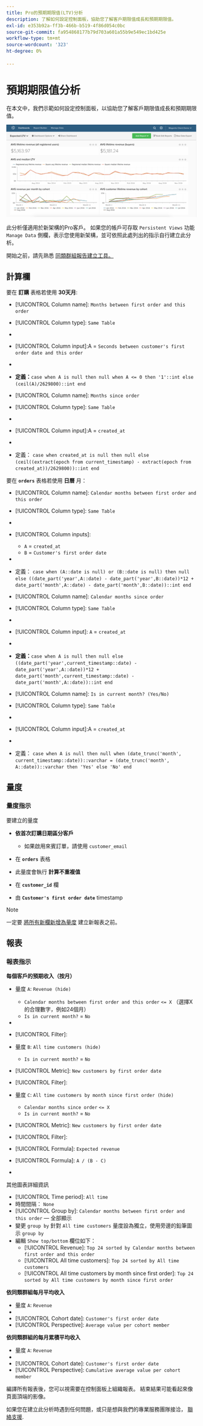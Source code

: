 ```yaml
---
title: Pro的預期期限值(LTV)分析
description: 了解如何設定控制面板，協助您了解客戶期限值成長和預期期限值。
exl-id: e353b92a-ff3b-466b-b519-4f86d054c0bc
source-git-commit: fa954868177b79d703a601a55b9e549ec1bd425e
workflow-type: tm+mt
source-wordcount: '323'
ht-degree: 0%

---
```


# 預期期限值分析

在本文中，我們示範如何設定控制面板，以協助您了解客戶期限值成長和預期期限值。

![](../../assets/exp-lifetim-value-anyalysis.png)

此分析僅適用於新架構的Pro客戶。 如果您的帳戶可存取 `Persistent Views` 功能 `Manage Data` 側欄，表示您使用新架構，並可依照此處列出的指示自行建立此分析。

開始之前，請先熟悉 [同類群組報告建立工具。](../dev-reports/cohort-rpt-bldr.md)

## 計算欄

要在 **訂購** 表格若使用 **30天月**:

* [!UICONTROL Column name]: `Months between first order and this order`
* [!UICONTROL Column type]: `Same Table`
* 
   [!UICONTROL Column equation]: `CALCULATION`
* [!UICONTROL Column input]:A = `Seconds between customer's first order date and this order`
* 
   [!UICONTROL Datatype]: `Integer`
* **定義：**`case when A is null then null when A <= 0 then '1'::int else (ceil(A)/2629800)::int end`

* [!UICONTROL Column name]: `Months since order`
* [!UICONTROL Column type]: `Same Table`
* 
   [!UICONTROL Column equation]: `CALCULATION`
* [!UICONTROL Column input]:A = `created_at`
* 
   [!UICONTROL Datatype]: `Integer`
* 定義： `case when created_at is null then null else (ceil((extract(epoch from current_timestamp) - extract(epoch from created_at))/2629800))::int end`

要在 **`orders`** 表格若使用 **日曆** 月：

* [!UICONTROL Column name]: `Calendar months between first order and this order`
* [!UICONTROL Column type]: `Same Table`
* 
   [!UICONTROL Column equation]: `CALCULATION`
* [!UICONTROL Column inputs]:
   * `A` = `created_at`
   * `B` = `Customer's first order date`

* 
   [!UICONTROL Datatype]: `Integer`
* 定義： `case when (A::date is null) or (B::date is null) then null else ((date_part('year',A::date) - date_part('year',B::date))*12 + date_part('month',A::date) - date_part('month',B::date))::int end`

* [!UICONTROL Column name]: `Calendar months since order`
* [!UICONTROL Column type]: `Same Table`
* 
   [!UICONTROL Column equation]: `CALCULATION`
* [!UICONTROL Column input]: `A` = `created_at`
* 
   [!UICONTROL Datatype]: `Integer`
* **定義：**`case when A is null then null else ((date_part('year',current_timestamp::date) - date_part('year',A::date))*12 + date_part('month',current_timestamp::date) - date_part('month',A::date))::int end`

* [!UICONTROL Column name]: `Is in current month? (Yes/No)`
* [!UICONTROL Column type]: `Same Table`
* 
   [!UICONTROL Column equation]: `CALCULATION`
* [!UICONTROL Column input]:A = `created_at`
* 
   [!UICONTROL Datatype]: `String`
* 定義： `case when A is null then null when (date_trunc('month', current_timestamp::date))::varchar = (date_trunc('month', A::date))::varchar then 'Yes' else 'No' end`

## 量度

### 量度指示

要建立的量度

* **依首次訂購日期區分客戶**
   * 如果啟用來賓訂單，請使用 `customer_email`

* 在 **`orders`** 表格
* 此量度會執行 **計算不重複值**
* 在 **`customer_id`** 欄
* 由 **`Customer's first order date`** timestamp

>[!NOTE]
>
>一定要 [將所有新欄新增為量度](../../data-analyst/data-warehouse-mgr/manage-data-dimensions-metrics.md) 建立新報表之前。

## 報表

### 報表指示

**每個客戶的預期收入（按月）**

* 量度 `A`: `Revenue (hide)`
   * `Calendar months between first order and this order` `<= X` （選擇X的合理數字，例如24個月）
   * `Is in current month?` = `No`

* 
   [!UICONTROL量度]: `Revenue`
* [!UICONTROL Filter]:

* 量度 `B`: `All time customers (hide)`
   * `Is in current month?` = `No`

* [!UICONTROL Metric]: `New customers by first order date`
* [!UICONTROL Filter]:

* 量度 `C`: `All time customers by month since first order (hide)`
   * `Calendar months since order` `<= X`
   * `Is in current month?` = `No`

* [!UICONTROL Metric]: `New customers by first order date`
* [!UICONTROL Filter]:

* [!UICONTROL Formula]: `Expected revenue`
* [!UICONTROL Formula]: `A / (B - C)`
* 

   [!UICONTROL Format]: `Currency`

其他圖表詳細資訊

* [!UICONTROL Time period]: `All time`
* 時間間隔： `None`
* [!UICONTROL Group by]: `Calendar months between first order and this order`  — 全部顯示
* 變更 `group by` 針對 `All time customers` 量度設為獨立，使用旁邊的鉛筆圖示 `group by`
* 編輯 `Show top/bottom` 欄位如下：
   * [!UICONTROL Revenue]: `Top 24 sorted by Calendar months between first order and this order`
   * [!UICONTROL All time customers]: `Top 24 sorted by All time customers`
   * [!UICONTROL All time customers by month since first order]: `Top 24 sorted by All time customers by month since first order`

**依同類群組每月平均收入**

* 量度 `A`: `Revenue`
* 
   [!UICONTROL Metric view]: `Cohort`
* [!UICONTROL Cohort date]: `Customer's first order date`
* [!UICONTROL Perspective]: `Average value per cohort member`

**依同類群組的每月累積平均收入**

* 量度 `A`: `Revenue`
* 
   [!UICONTROL Metric view]: `Cohort`
* [!UICONTROL Cohort date]: `Customer's first order date`
* [!UICONTROL Perspective]: `Cumulative average value per cohort member`

編譯所有報表後，您可以視需要在控制面板上組織報表。 結束結果可能看起來像頁面頂端的影像。

如果您在建立此分析時遇到任何問題，或只是想與我們的專業服務團隊接洽， [聯絡支援](https://experienceleague.adobe.com/docs/commerce-knowledge-base/kb/troubleshooting/miscellaneous/mbi-service-policies.html?lang=en).
